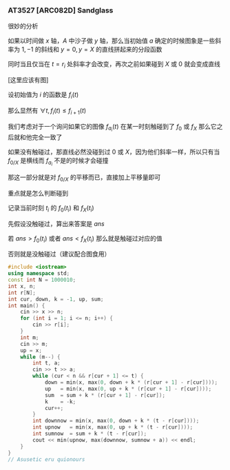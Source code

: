 ### AT3527 [ARC082D] Sandglass

很妙的分析

如果以时间做 $x$ 轴，$A$ 中沙子做 $y$ 轴，那么当初始值 $a$ 确定的时候图象是一些斜率为 $1,-1$ 的斜线和 $y=0,y=X$ 的直线拼起来的分段函数

同时当且仅当在 $t=r_i$ 处斜率才会改变，再次之前如果碰到 $X$ 或 $0$ 就会变成直线

[这里应该有图]

设初始值为 $i$  的函数是 $f_i(t)$

那么显然有 $\forall t,f_i(t) \le f_{i+1}(t)$

我们考虑对于一个询问如果它的图像 $f_{a_i}(t)$ 在某一时刻触碰到了 $f_0$ 或 $f_X$  那么它之后就和他完全一致了

如果没有触碰过，那直线必然没碰到过 $0$ 或 $X$，因为他们斜率一样，所以只有当 $f_{0/X}$ 是横线而 $f_{a_i}$ 不是的时候才会碰撞

那这一部分就是对 $f_{0/X}$ 的平移而已，直接加上平移量即可

重点就是怎么判断碰到

记录当前时刻 $t_i$ 的 $f_0(t_i)$ 和 $f_X(t_i)$ 

先假设没触碰过，算出来答案是 $ans$

若 $ans>f_{0}(t_i)$ 或者 $ans<f_{X}(t_i)$ 那么就是触碰过对应的值

否则就是没触碰过（建议配合图食用）

```cpp
#include <iostream>
using namespace std;
const int N = 1000010;
int x, n;
int r[N];
int cur, down, k = -1, up, sum;
int main() {
    cin >> x >> n;
    for (int i = 1; i <= n; i++) {
        cin >> r[i];
    }
    int m;
    cin >> m;
    up = x;
    while (m--) {
        int t, a;
        cin >> t >> a;
        while (cur < n && r[cur + 1] <= t) {
            down = min(x, max(0, down + k * (r[cur + 1] - r[cur])));
            up   = min(x, max(0, up + k * (r[cur + 1] - r[cur])));
            sum  = sum + k * (r[cur + 1] - r[cur]);
            k    = -k;
            cur++;
        }
        int downnow = min(x, max(0, down + k * (t - r[cur])));
        int upnow   = min(x, max(0, up + k * (t - r[cur])));
        int sumnow  = sum + k * (t - r[cur]);
        cout << min(upnow, max(downnow, sumnow + a)) << endl;
    }
}
// Asusetic eru quionours
```

